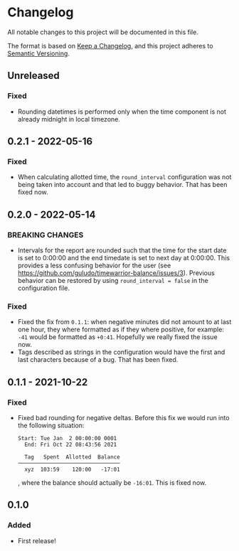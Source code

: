# Changelog
All notable changes to this project will be documented in this file.

The format is based on [Keep a Changelog](https://keepachangelog.com/en/1.0.0/),
and this project adheres to [Semantic Versioning](https://semver.org/spec/v2.0.0.html).


## Unreleased
### Fixed
- Rounding datetimes is performed only when the time component is not already
  midnight in local timezone.


## 0.2.1 - 2022-05-16
### Fixed
- When calculating allotted time, the `round_interval` configuration was not
  being taken into account and that led to buggy behavior. That has been fixed
  now.


## 0.2.0 - 2022-05-14
### BREAKING CHANGES
- Intervals for the report are rounded such that the time for the start date
  is set to 0:00:00 and the end timedate is set to next day at 0:00:00. This
  provides a less confusing behavior for the user (see
  https://github.com/guludo/timewarrior-balance/issues/3). Previous behavior
  can be restored by using `round_interval = false` in the configuration file.

### Fixed
- Fixed the fix from `0.1.1`: when negative minutes did not amount to at last
  one hour, they where formatted as if they where positive, for example: `-41`
  would be formatted as `+0:41`. Hopefully we really fixed the issue now.
- Tags described as strings in the configuration would have the first and last
  characters because of a bug. That has been fixed.


## 0.1.1 - 2021-10-22
### Fixed
- Fixed bad rounding for negative deltas. Before this fix we would run into
  the following situation:
  ```
  Start: Tue Jan  2 00:00:00 0001
    End: Fri Oct 22 08:43:56 2021

    Tag   Spent  Allotted  Balance
  ────────────────────────────────
    xyz  103:59    120:00   -17:01
  ```
  , where the balance should actually be `-16:01`. This is fixed now.


## 0.1.0
### Added
- First release!
